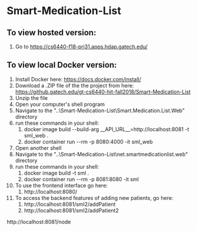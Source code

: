 # Smart-Medication-List

To view hosted version:
-
1. Go to https://cs6440-f18-prj31.apps.hdap.gatech.edu/

To view local Docker version:
-
1. Install Docker here: https://docs.docker.com/install/
1. Download a .ZIP file of the the project from here: https://github.gatech.edu/gt-cs6440-hit-fall2018/Smart-Medication-List
1. Unzip the file
1. Open your computer's shell program
1. Navigate to the "..\Smart-Medication-List\Smart.Medication.List.Web" directory
1. run these commands in your shell:
   1. docker image build --build-arg \_\_API_URL\_\_=http://localhost:8081 -t sml_web .
   1. docker container run --rm -p 8080:4000 -it sml_web
1. Open another shell
1. Navigate to the "..\Smart-Medication-List\net.smartmedicationlist.web" directory
1. run these commands in your shell:
   1. docker image build -t sml .
   1. docker container run --rm -p 8081:8080 -it sml
1. To use the frontend interface go here:
   1. http://localhost:8080/
1. To access the backend features of adding new patients, go here:
   1. http://localhost:8081/sml2/addPatient
   1. http://localhost:8081/sml2/addPatient2


http://localhost:8081/node